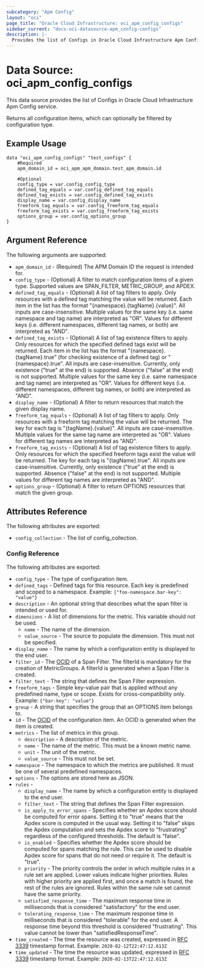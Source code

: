 ```yaml
---
subcategory: "Apm Config"
layout: "oci"
page_title: "Oracle Cloud Infrastructure: oci_apm_config_configs"
sidebar_current: "docs-oci-datasource-apm_config-configs"
description: |-
  Provides the list of Configs in Oracle Cloud Infrastructure Apm Config service
---
```


# Data Source: oci_apm_config_configs
This data source provides the list of Configs in Oracle Cloud Infrastructure Apm Config service.

Returns all configuration items, which can optionally be filtered by configuration type.

## Example Usage

```hcl
data "oci_apm_config_configs" "test_configs" {
	#Required
	apm_domain_id = oci_apm_apm_domain.test_apm_domain.id

	#Optional
	config_type = var.config_config_type
	defined_tag_equals = var.config_defined_tag_equals
	defined_tag_exists = var.config_defined_tag_exists
	display_name = var.config_display_name
	freeform_tag_equals = var.config_freeform_tag_equals
	freeform_tag_exists = var.config_freeform_tag_exists
	options_group = var.config_options_group
}
```

## Argument Reference

The following arguments are supported:

* `apm_domain_id` - (Required) The APM Domain ID the request is intended for. 
* `config_type` - (Optional) A filter to match configuration items of a given type. Supported values are SPAN_FILTER, METRIC_GROUP, and APDEX. 
* `defined_tag_equals` - (Optional) A list of tag filters to apply.  Only resources with a defined tag matching the value will be returned. Each item in the list has the format "{namespace}.{tagName}.{value}".  All inputs are case-insensitive. Multiple values for the same key (i.e. same namespace and tag name) are interpreted as "OR". Values for different keys (i.e. different namespaces, different tag names, or both) are interpreted as "AND". 
* `defined_tag_exists` - (Optional) A list of tag existence filters to apply.  Only resources for which the specified defined tags exist will be returned. Each item in the list has the format "{namespace}.{tagName}.true" (for checking existence of a defined tag) or "{namespace}.true".  All inputs are case-insensitive. Currently, only existence ("true" at the end) is supported. Absence ("false" at the end) is not supported. Multiple values for the same key (i.e. same namespace and tag name) are interpreted as "OR". Values for different keys (i.e. different namespaces, different tag names, or both) are interpreted as "AND". 
* `display_name` - (Optional) A filter to return resources that match the given display name.
* `freeform_tag_equals` - (Optional) A list of tag filters to apply.  Only resources with a freeform tag matching the value will be returned. The key for each tag is "{tagName}.{value}".  All inputs are case-insensitive. Multiple values for the same tag name are interpreted as "OR".  Values for different tag names are interpreted as "AND". 
* `freeform_tag_exists` - (Optional) A list of tag existence filters to apply.  Only resources for which the specified freeform tags exist the value will be returned. The key for each tag is "{tagName}.true".  All inputs are case-insensitive. Currently, only existence ("true" at the end) is supported. Absence ("false" at the end) is not supported. Multiple values for different tag names are interpreted as "AND". 
* `options_group` - (Optional) A filter to return OPTIONS resources that match the given group.


## Attributes Reference

The following attributes are exported:

* `config_collection` - The list of config_collection.

### Config Reference

The following attributes are exported:

* `config_type` - The type of configuration item.
* `defined_tags` - Defined tags for this resource. Each key is predefined and scoped to a namespace. Example: `{"foo-namespace.bar-key": "value"}` 
* `description` - An optional string that describes what the span filter is intended or used for.
* `dimensions` - A list of dimensions for the metric. This variable should not be used.
	* `name` - The name of the dimension.
	* `value_source` - The source to populate the dimension. This must not be specified. 
* `display_name` - The name by which a configuration entity is displayed to the end user.
* `filter_id` - The [OCID](https://docs.cloud.oracle.com/iaas/Content/General/Concepts/identifiers.htm) of a Span Filter. The filterId is mandatory for the creation of MetricGroups. A filterId is generated when a Span Filter is created. 
* `filter_text` - The string that defines the Span Filter expression. 
* `freeform_tags` - Simple key-value pair that is applied without any predefined name, type or scope. Exists for cross-compatibility only. Example: `{"bar-key": "value"}` 
* `group` - A string that specifies the group that an OPTIONS item belongs to. 
* `id` - The [OCID](https://docs.cloud.oracle.com/iaas/Content/General/Concepts/identifiers.htm) of the configuration item. An OCID is generated when the item is created. 
* `metrics` - The list of metrics in this group. 
	* `description` - A description of the metric.
	* `name` - The name of the metric. This must be a known metric name.
	* `unit` - The unit of the metric.
	* `value_source` - This must not be set.
* `namespace` - The namespace to which the metrics are published. It must be one of several predefined namespaces. 
* `options` - The options are stored here as JSON.
* `rules` - 
	* `display_name` - The name by which a configuration entity is displayed to the end user.
	* `filter_text` - The string that defines the Span Filter expression. 
	* `is_apply_to_error_spans` - Specifies whether an Apdex score should be computed for error spans. Setting it to "true" means that the Apdex score is computed in the usual way. Setting it to "false" skips the Apdex computation and sets the Apdex score to "frustrating" regardless of the configured thresholds. The default is "false". 
	* `is_enabled` - Specifies whether the Apdex score should be computed for spans matching the rule. This can be used to disable Apdex score for spans that do not need or require it. The default is "true". 
	* `priority` - The priority controls the order in which multiple rules in a rule set are applied. Lower values indicate higher priorities. Rules with higher priority are applied first, and once a match is found, the rest of the rules are ignored. Rules within the same rule set cannot have the same priority. 
	* `satisfied_response_time` - The maximum response time in milliseconds that is considered "satisfactory" for the end user. 
	* `tolerating_response_time` - The maximum response time in milliseconds that is considered "tolerable" for the end user. A response time beyond this threshold is considered "frustrating". This value cannot be lower than "satisfiedResponseTime". 
* `time_created` - The time the resource was created, expressed in [RFC 3339](https://tools.ietf.org/html/rfc3339) timestamp format. Example: `2020-02-12T22:47:12.613Z` 
* `time_updated` - The time the resource was updated, expressed in [RFC 3339](https://tools.ietf.org/html/rfc3339) timestamp format. Example: `2020-02-13T22:47:12.613Z` 

